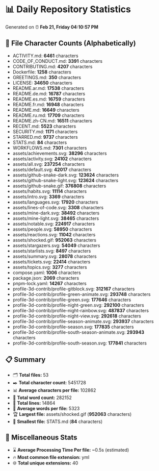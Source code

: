 # 📊 Daily Repository Statistics
Generated on ⏰ **Feb 21, Friday 04:10:57 PM**

## 📂 File Character Counts (Alphabetically)
- ACTIVITY.md: **6461** characters
- CODE_OF_CONDUCT.md: **3391** characters
- CONTRIBUTING.md: **4207** characters
- Dockerfile: **1258** characters
- GREETINGS.md: **350** characters
- LICENSE: **34650** characters
- README.ar.md: **17538** characters
- README.de.md: **16787** characters
- README.es.md: **16759** characters
- README.fr.md: **16948** characters
- README.md: **16649** characters
- README.ru.md: **17709** characters
- README.zh-CN.md: **16511** characters
- RECENT.md: **5523** characters
- SECURITY.md: **1171** characters
- STARRED.md: **9737** characters
- STATS.md: **84** characters
- WORKFLOWS.md: **7301** characters
- assets/achievements.svg: **38296** characters
- assets/activity.svg: **24102** characters
- assets/all.svg: **237254** characters
- assets/default.svg: **42017** characters
- assets/github-snake-dark.svg: **123624** characters
- assets/github-snake-light.svg: **123624** characters
- assets/github-snake.gif: **376808** characters
- assets/habits.svg: **11114** characters
- assets/intro.svg: **3369** characters
- assets/languages.svg: **17920** characters
- assets/lines-of-code.svg: **3308** characters
- assets/mine-dark.svg: **38492** characters
- assets/mine-light.svg: **38465** characters
- assets/notable.svg: **224917** characters
- assets/people.svg: **58950** characters
- assets/reactions.svg: **11042** characters
- assets/shocked.gif: **952063** characters
- assets/stargazers.svg: **54049** characters
- assets/starlists.svg: **8497** characters
- assets/summary.svg: **28078** characters
- assets/tickets.svg: **22414** characters
- assets/topics.svg: **3277** characters
- compose.yaml: **1006** characters
- package.json: **2069** characters
- pnpm-lock.yaml: **14267** characters
- profile-3d-contrib/profile-gitblock.svg: **312167** characters
- profile-3d-contrib/profile-green-animate.svg: **293748** characters
- profile-3d-contrib/profile-green.svg: **177646** characters
- profile-3d-contrib/profile-night-green.svg: **292100** characters
- profile-3d-contrib/profile-night-rainbow.svg: **487837** characters
- profile-3d-contrib/profile-night-view.svg: **292618** characters
- profile-3d-contrib/profile-season-animate.svg: **293937** characters
- profile-3d-contrib/profile-season.svg: **177835** characters
- profile-3d-contrib/profile-south-season-animate.svg: **293943** characters
- profile-3d-contrib/profile-south-season.svg: **177841** characters

## 📋 Summary
- 🗂️ **Total files:** 53
- ✒️ **Total character count:** 5451728
- 📊 **Average characters per file:** 102862
- 📝 **Total word count:** 282152
- 🧾 **Total lines:** 14864
- 📐 **Average words per file:** 5323
- 🏆 **Largest file:** assets/shocked.gif (**952063** characters)
- 🥉 **Smallest file:** STATS.md (**84** characters)

## 🌟 Miscellaneous Stats
- ⌛ **Average Processing Time Per file:** ~0.5s (estimated)
- 🔥 **Most common file extension:** yml
- 🌐 **Total unique extensions:** 40
